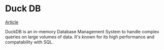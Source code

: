 # Duck DB
[Article](https://boilingdata.medium.com/lightning-fast-aggregations-by-distributing-duckdb-across-aws-lambda-functions-e4775931ab04)

DuckDB is an in-memory Database Management System to handle complex queries on large volumes of data.  It's known for its high performance and compatability with SQL.